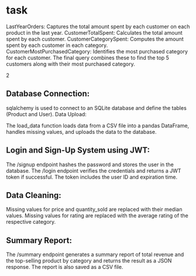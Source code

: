 # task

LastYearOrders: Captures the total amount spent by each customer on each product in the last year.
CustomerTotalSpent: Calculates the total amount spent by each customer.
CustomerCategorySpent: Computes the amount spent by each customer in each category.
CustomerMostPurchasedCategory: Identifies the most purchased category for each customer.
The final query combines these to find the top 5 customers along with their most purchased category.


2 
## Database Connection:

sqlalchemy is used to connect to an SQLite database and define the tables (Product and User).
Data Upload:

The load_data function loads data from a CSV file into a pandas DataFrame, handles missing values, and uploads the data to the database.
## Login and Sign-Up System using JWT:

The /signup endpoint hashes the password and stores the user in the database.
The /login endpoint verifies the credentials and returns a JWT token if successful. The token includes the user ID and expiration time.

## Data Cleaning:

Missing values for price and quantity_sold are replaced with their median values.
Missing values for rating are replaced with the average rating of the respective category.

## Summary Report:

The /summary endpoint generates a summary report of total revenue and the top-selling product by category and returns the result as a JSON response. The report is also saved as a CSV file.
